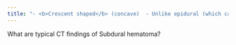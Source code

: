 ```yaml
---
title: "- <b>Crescent shaped</b> (concave)  - Unlike epidural (which can't expand past the sutures of the skull), subdural can expand along the inside of the skull, following the curvature of the brain, and stopping only at dural reflexions (falx or tentorium)  - Does not cross the falx or tentorium (midline) due to dura"
---
```

What are typical CT findings of Subdural hematoma?

